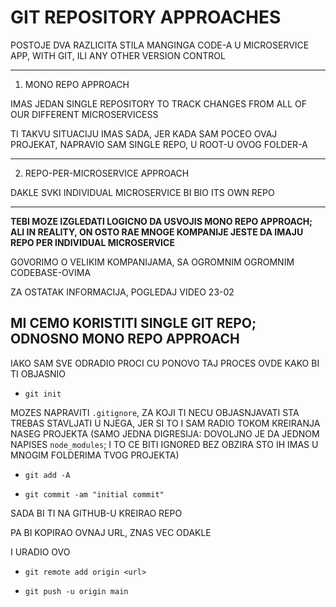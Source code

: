 # GIT REPOSITORY APPROACHES

POSTOJE DVA RAZLICITA STILA MANGINGA CODE-A U MICROSERVICE APP, WITH GIT, ILI ANY OTHER VERSION CONTROL

***

1. MONO REPO APPROACH

IMAS JEDAN SINGLE REPOSITORY TO TRACK CHANGES FROM ALL OF OUR DIFFERENT MICROSERVICESS

TI TAKVU SITUACIJU IMAS SADA, JER KADA SAM POCEO OVAJ PROJEKAT, NAPRAVIO SAM SINGLE REPO, U ROOT-U OVOG FOLDER-A

***

2. REPO-PER-MICROSERVICE APPROACH

DAKLE SVKI INDIVIDUAL MICROSERVICE BI BIO ITS OWN REPO

***

**TEBI MOZE IZGLEDATI LOGICNO DA USVOJIS MONO REPO APPROACH; ALI IN REALITY, ON OSTO RAE MNOGE KOMPANIJE JESTE DA IMAJU REPO PER INDIVIDUAL MICROSERVICE**

GOVORIMO O VELIKIM KOMPANIJAMA, SA OGROMNIM OGROMNIM CODEBASE-OVIMA

ZA OSTATAK INFORMACIJA, POGLEDAJ VIDEO 23-02

## MI CEMO KORISTITI SINGLE GIT REPO; ODNOSNO MONO REPO APPROACH

IAKO SAM SVE ODRADIO PROCI CU PONOVO TAJ PROCES OVDE KAKO BI TI OBJASNIO

- `git init`

MOZES NAPRAVITI `.gitignore`, ZA KOJI TI NECU OBJASNJAVATI STA TREBAS STAVLJATI U NJEGA, JER SI TO I SAM RADIO TOKOM KREIRANJA NASEG PROJEKTA (SAMO JEDNA DIGRESIJA: DOVOLJNO JE DA JEDNOM NAPISES `node_modules`; I TO CE BITI IGNORED BEZ OBZIRA STO IH IMAS U MNOGIM FOLDERIMA TVOG PROJEKTA)

- `git add -A`

- `git commit -am "initial commit"`

SADA BI TI NA GITHUB-U KREIRAO REPO

PA BI KOPIRAO OVNAJ URL, ZNAS VEC ODAKLE

I URADIO OVO

- `git remote add origin <url>`

- `git push -u origin main`
